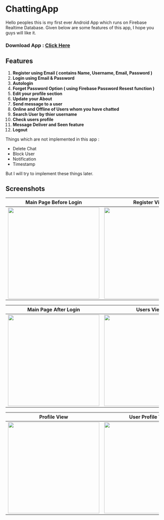 # ChattingApp
Hello peoples this is my first ever Android App which runs on Firebase Realtime Database.
Given below are some features of this app, I hope you guys will like it. 

### Download App : <a href="https://drive.google.com/file/d/14Z24eJOy8wZX3LXQ-9wNzaSdYAfQ_V_a/view?usp=sharing">Click Here</a>

## Features

1. **Register using Email ( contains Name, Username, Email, Password )**
2. **Login using Email & Password**
3. **Autologin**
4. **Forget Password Option ( using Firebase Password Resest function )**
5. **Edit your profile section**
6. **Update your About**
7. **Send message to a user**
9. **Online and Offline of Users whom you have chatted**
10. **Search User by thier username**
11. **Check users profile**
12. **Message Deliver and Seen feature**
13. **Logout**


Things which are not implemented in this app : 
- Delete Chat
- Block User
- Notification
- Timestamp

But I will try to implement these things later.

## Screenshots

| Main Page Before Login      | Register View      |  Forget Password View     | 
|-----------------------------|--------------------|----------------------------|
| <img src = "https://github.com/mr0kaushik/ChattingApp/blob/master/Screenshots/MainView.jpg" width="300" > | <img src = "https://github.com/mr0kaushik/ChattingApp/blob/master/Screenshots/RegisterView.jpg" width="300" > | <img src = "https://github.com/mr0kaushik/ChattingApp/blob/master/Screenshots/ForgetPasswordView.jpg" width="300"> |



| Main Page After Login       | Users View      | Message View      | 
|-----------------------------|-----------------|-------------------|
| <img src = "https://github.com/mr0kaushik/ChattingApp/blob/master/Screenshots/MainChatActivityChat.jpg" width="300" > | <img src = "https://github.com/mr0kaushik/ChattingApp/blob/master/Screenshots/MainChatActivityUser.jpg" width="300" > | <img src = "https://github.com/mr0kaushik/ChattingApp/blob/master/Screenshots/MessageArea.jpg" width="300"> |



| Profile View      | User Profile View     | 
|-------------------|-----------------------|
| <img src = "https://github.com/mr0kaushik/ChattingApp/blob/master/Screenshots/ProfileSection.jpg" width="300"  > | <img src = "https://github.com/mr0kaushik/ChattingApp/blob/master/Screenshots/UserProfileView.jpg" width="300" > |
